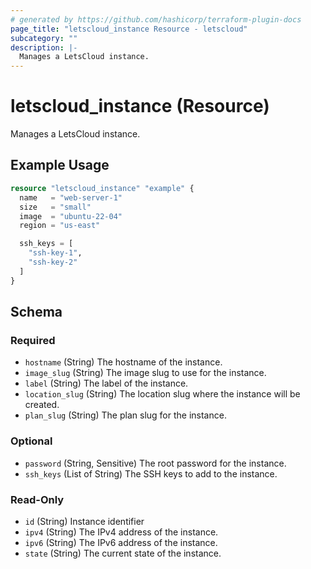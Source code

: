 ```yaml
---
# generated by https://github.com/hashicorp/terraform-plugin-docs
page_title: "letscloud_instance Resource - letscloud"
subcategory: ""
description: |-
  Manages a LetsCloud instance.
---
```


# letscloud_instance (Resource)

Manages a LetsCloud instance.

## Example Usage

```terraform
resource "letscloud_instance" "example" {
  name   = "web-server-1"
  size   = "small"
  image  = "ubuntu-22-04"
  region = "us-east"

  ssh_keys = [
    "ssh-key-1",
    "ssh-key-2"
  ]
}
```

<!-- schema generated by tfplugindocs -->
## Schema

### Required

- `hostname` (String) The hostname of the instance.
- `image_slug` (String) The image slug to use for the instance.
- `label` (String) The label of the instance.
- `location_slug` (String) The location slug where the instance will be created.
- `plan_slug` (String) The plan slug for the instance.

### Optional

- `password` (String, Sensitive) The root password for the instance.
- `ssh_keys` (List of String) The SSH keys to add to the instance.

### Read-Only

- `id` (String) Instance identifier
- `ipv4` (String) The IPv4 address of the instance.
- `ipv6` (String) The IPv6 address of the instance.
- `state` (String) The current state of the instance.
